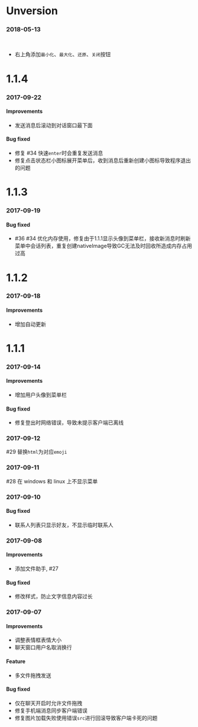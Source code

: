 # Unversion

### 2018-05-13
 
- 右上角添加`最小化`、`最大化`、`还原`、`关闭`按钮

# 1.1.4

### 2017-09-22

#### Improvements
- 发送消息后滚动到对话窗口最下面

#### Bug fixed
- 修复 #34 快速`enter`时会重复发送消息
- 修复点击状态栏小图标展开菜单后，收到消息后重新创建小图标导致程序退出的问题

# 1.1.3

### 2017-09-19

#### Bug fixed
- #36 #34 优化内存使用，修复由于1.1.1显示头像到菜单栏，接收新消息时刷新菜单中会话列表，重复创建nativeImage导致GC无法及时回收所造成内存占用过高


# 1.1.2

### 2017-09-18

#### Improvements
- 增加自动更新


# 1.1.1

### 2017-09-14

#### Improvements
- 增加用户头像到菜单栏

#### Bug fixed
- 修复登出时网络错误，导致未提示客户端已离线

### 2017-09-12
#29 替换`html`为对应`emoji`

### 2017-09-11
#28 在 windows 和 linux 上不显示菜单

### 2017-09-10

#### Bug fixed
- 联系人列表只显示好友，不显示临时联系人

### 2017-09-08

#### Improvements
- 添加文件助手, #27

#### Bug fixed
- 修改样式，防止文字信息内容过长

### 2017-09-07

#### Improvements
- 调整表情框表情大小
- 聊天窗口用户名取消换行

#### Feature
- 多文件拖拽发送

#### Bug fixed
- 仅在聊天开启时允许文件拖拽
- 修复手机端消息同步客户端错误
- 修复图片加载失败使用错误`src`进行回滚导致客户端卡死的问题
